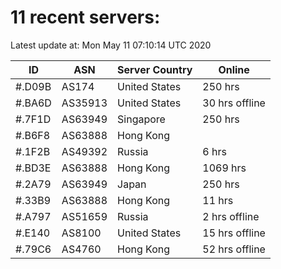 # 11 recent servers:

Latest update at: Mon May 11 07:10:14 UTC 2020

| ID | ASN | Server Country | Online |
| -- | --- | -------------- | ------ |
| #.D09B | AS174 | United States | 250 hrs |
| #.BA6D | AS35913 | United States | 30 hrs offline |
| #.7F1D | AS63949 | Singapore | 250 hrs |
| #.B6F8 | AS63888 | Hong Kong | |
| #.1F2B | AS49392 | Russia | 6 hrs |
| #.BD3E | AS63888 | Hong Kong | 1069 hrs |
| #.2A79 | AS63949 | Japan | 250 hrs |
| #.33B9 | AS63888 | Hong Kong | 11 hrs |
| #.A797 | AS51659 | Russia | 2 hrs offline |
| #.E140 | AS8100 | United States | 15 hrs offline |
| #.79C6 | AS4760 | Hong Kong | 52 hrs offline |

